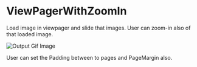 # ViewPagerWithZoomIn
Load image in viewpager and slide that images. User can zoom-in also of that loaded image.

![Output Gif Image](https://github.com/AndroidNinza/ViewPagerWithZoomIn/blob/master/viewpager_with_zoom_in.gif)

User can set the Padding between to pages and PageMargin also.
